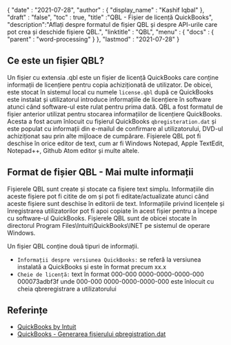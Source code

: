 {
  "date" : "2021-07-28",
  "author" : {
    "display_name" : "Kashif Iqbal"
},
  "draft" : "false",
  "toc" : true,
  "title" :"QBL - Fișier de licență QuickBooks",
  "description":"Aflați despre formatul de fișier QBL și despre API-urile care pot crea și deschide fișiere QBL.",
  "linktitle" : "QBL",
  "menu" : {
    "docs" : {
      "parent" : "word-processing"
}
},
  "lastmod" : "2021-07-28"
}

## Ce este un fișier QBL?

Un fișier cu extensia .qbl este un fișier de licență QuickBooks care conține informații de licențiere pentru copia achiziționată de utilizator. De obicei, este stocat în sistemul local cu numele `license.qbl` după ce QuickBooks este instalat și utilizatorul introduce informațiile de licențiere în software atunci când software-ul este rulat pentru prima dată. QBL a fost formatul de fișier anterior utilizat pentru stocarea informațiilor de licențiere QuickBooks. Acesta a fost acum înlocuit cu fișierul QuickBooks `qbregisteration.dat` și este populat cu informații din e-mailul de confirmare al utilizatorului, DVD-ul achiziționat sau prin alte mijloace de cumpărare. Fișierele QBL pot fi deschise în orice editor de text, cum ar fi Windows Notepad, Apple TextEdit, Notepad++, Github Atom editor și multe altele.

## Format de fișier QBL - Mai multe informații

Fișierele QBL sunt create și stocate ca fișiere text simplu. Informațiile din aceste fișiere pot fi citite de om și pot fi editate/actualizate atunci când aceste fișiere sunt deschise în editorii de text. Informațiile privind licențele și înregistrarea utilizatorilor pot fi apoi copiate în acest fișier pentru a începe cu software-ul QuickBooks. Fișierele QBL sunt de obicei stocate în directorul Program Files\Intuit\QuickBooks\INET pe sistemul de operare Windows.

Un fișier QBL conține două tipuri de informații.

* `Informații despre versiunea QuickBooks:` se referă la versiunea instalată a QuickBooks și este în format precum xx.x
* `Cheie de licență:` text în format 000-000 0000-0000-0000-000 000073adbf3f unde 000-000 0000-0000-0000-000 este înlocuit cu cheia qbreregistrare a utilizatorului

## Referințe

* [QuickBooks by Intuit](https://quickbooks.intuit.com/)
* [QuickBooks - Generarea fișierului qbregistration.dat](https://quickbooks.intuit.com/learn-support/en-us/help-article/license-information/create-create-qbregistration-dat-file/L7S5BwSst_US_en_US)

